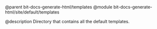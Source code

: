 @parent bit-docs-generate-html/templates
@module bit-docs-generate-html/site/default/templates

@description Directory that contains all the default templates.

